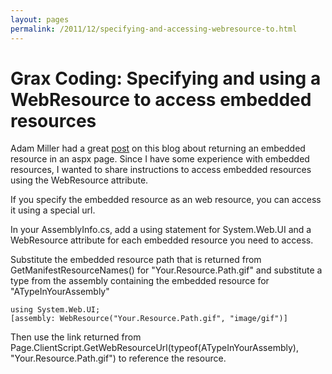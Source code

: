 ```yaml
---
layout: pages
permalink: /2011/12/specifying-and-accessing-webresource-to.html
---
```


# Grax Coding: Specifying and using a WebResource to access embedded resources

Adam Miller had a great <a href="http://blog.milrr.com/2011/12/aspnet-load-image-from-embedded.html#comment-form">post</a> on this blog about returning an embedded resource in an aspx page.  Since I have some experience with embedded resources, I wanted to share instructions to access embedded resources using the WebResource attribute.

If you specify the embedded resource as an web resource, you can access it using a special url.

In your AssemblyInfo.cs, add a using statement for System.Web.UI and a WebResource attribute for each embedded resource you need to access.

Substitute the embedded resource path that is returned from GetManifestResourceNames() for "Your.Resource.Path.gif" and substitute a type from the assembly containing the embedded resource for "ATypeInYourAssembly"

    using System.Web.UI;
    [assembly: WebResource("Your.Resource.Path.gif", "image/gif")]

Then use the link returned from Page.ClientScript.GetWebResourceUrl(typeof(ATypeInYourAssembly), "Your.Resource.Path.gif")
to reference the resource.

